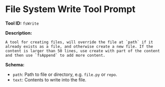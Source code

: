 # File System Write Tool Prompt

**Tool ID:** `fsWrite`

**Description:**
```
A tool for creating files, will override the file at `path` if it already exists as a file, and otherwise create a new file. If the content is larger than 50 lines, use create with part of the content and then use `fsAppend` to add more content.
```

**Schema:**
- `path`: Path to file or directory, e.g. `file.py` or `repo`.
- `text`: Contents to write into the file.
